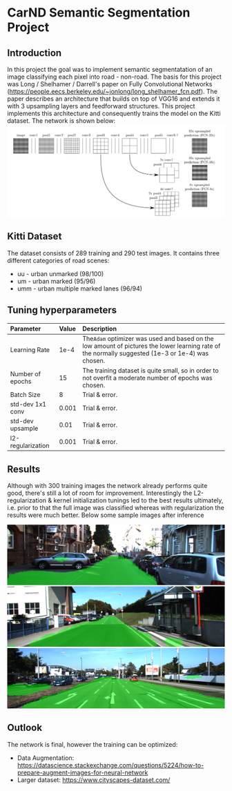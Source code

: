 # CarND Semantic Segmentation Project

## Introduction
In this project the goal was to implement semantic segmentatation of an image classifying each pixel into road - non-road. The basis for this project was Long / Shelhamer / Darrell's paper on Fully Convolutional Networks (https://people.eecs.berkeley.edu/~jonlong/long_shelhamer_fcn.pdf).
The paper describes an architecture that builds on top of VGG16 and extends it with 3 upsampling layers and feedforward structures. 
This project implements this architecture and consequently trains the model on the Kitti dataset. The network is shown below:
![FCN8](https://github.com/adirery/CarND---Project-11/blob/master/supporting_pictures/FCN8_Overview.PNG)

## Kitti Dataset
The dataset consists of 289 training and 290 test images. It contains three different categories of road scenes:
- uu - urban unmarked (98/100)
- um - urban marked (95/96)
- umm - urban multiple marked lanes (96/94)

## Tuning hyperparameters
|Parameter |Value  |Description|
|:---------|:------|:----------|
|Learning Rate|1e-4|The`Adam` optimizer was used and based on the low amount of pictures the lower learning rate of the normally suggested (1e-3 or 1e-4) was chosen.|
|Number of epochs|15|The training dataset is quite small, so in order to not overfit a moderate number of epochs was chosen.|
|Batch Size|8|Trial & error.|
|std-dev 1x1 conv|0.001|Trial & error.|
|std-dev upsample|0.01|Trial & error.|
|l2-regularization|0.001|Trial & error.|

## Results
Although with 300 training images the network already performs quite good, there's still a lot of room for improvement. Interestingly the L2-regularization & kernel initialization tunings led to the best results ultimately, i.e. prior to that the full image was classified whereas with regularization the results were much better. Below some sample images after inference

![sample_image_0](https://github.com/adirery/CarND---Project-11/blob/master/sample_pictures/uu_000094.png)
![sample_image_1](https://github.com/adirery/CarND---Project-11/blob/master/sample_pictures/um_000013.png)
![sample_image_2](https://github.com/adirery/CarND---Project-11/blob/master/sample_pictures/umm_000057.png)


## Outlook
The network is final, however the training can be optimized:
- Data Augmentation: https://datascience.stackexchange.com/questions/5224/how-to-prepare-augment-images-for-neural-network
- Larger dataset: https://www.cityscapes-dataset.com/
